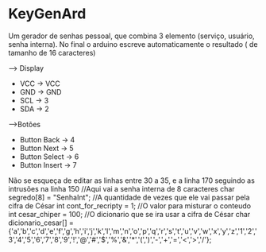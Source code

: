 # KeyGenArd
Um gerador de senhas pessoal, que combina 3 elemento (serviço, usuário, senha interna). No final o arduino escreve automaticamente o resultado ( de tamanho de 16 caracteres)


--> Display
 * VCC -> VCC
 * GND -> GND
 * SCL -> 3
 * SDA -> 2
 
-->Botões
 * Button Back -> 4
 * Button Next -> 5
 * Button Select -> 6
 * Button Insert -> 7

Não se esqueça de editar as linhas entre 30 a 35, e a linha 170 seguindo as intrusões na linha 150 
 //Aqui vai a senha interna de 8 caracteres
 char segredo[8] = "SenhaInt";
 //A quantidade de vezes que ele vai passar pela cifra de César
 int cont_for_recripty = 1;
 //O valor para misturar o conteudo 
 int cesar_chiper = 100;
 //O dicionario que se ira usar a cifra de César
 char dicionario_cesar[] = {'a','b','c','d','e','f','g','h','i','j','k','l','m','n','o','p','q','r','s','t','u','v','w','x','y','z','1','2','3','4','5','6','7','8','9','!','@','#','$','%','&','*','(',')','-','+','=','<','>','/'};


